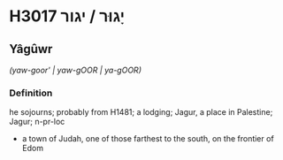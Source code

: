 # H3017 יָגוּר / יגור

## Yâgûwr

_(yaw-goor' | yaw-ɡOOR | ya-ɡOOR)_

### Definition

he sojourns; probably from H1481; a lodging; Jagur, a place in Palestine; Jagur; n-pr-loc

- a town of Judah, one of those farthest to the south, on the frontier of Edom
